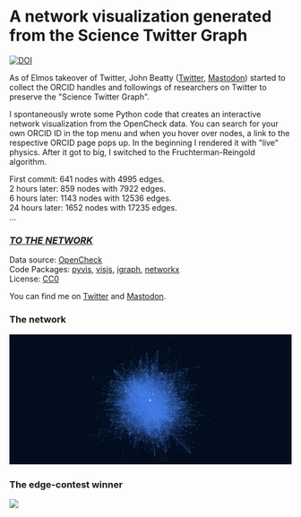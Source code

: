 # A network visualization generated from the Science Twitter Graph


[![DOI](https://zenodo.org/badge/565786825.svg)](https://zenodo.org/badge/latestdoi/565786825)


As of Elmos takeover of Twitter, John Beatty ([Twitter](https://twitter.com/john_d_beatty), [Mastodon](https://social.coop/@beatty)) started to collect the ORCID handles and followings of researchers on Twitter to preserve the "Science Twitter Graph".  

I spontaneously wrote some Python code that creates an interactive network visualization from the OpenCheck data. You can search for your own ORCID ID in the top menu and when you hover over nodes, a link to the respective ORCID page pops up. In the beginning I rendered it with "live" physics. After it got to big, I switched to the Fruchterman-Reingold algorithm.

First commit: 641 nodes with 4995 edges.  
2 hours later: 859 nodes with 7922 edges.  
6 hours later: 1143 nodes with 12536 edges.  
24 hours later: 1652 nodes with 17235 edges.  
...

### *[TO THE NETWORK](http://leonlotter.de/twittergraph/)*

Data source: [OpenCheck](https://opencheck.is/scitwitter)   
Code Packages: [pyvis](https://pyvis.readthedocs.io/), [visjs](https://visjs.org/), [igraph](https://igraph.org/), [networkx](https://networkx.org/)   
License: [CC0](https://creativecommons.org/share-your-work/public-domain/cc0/)  

You can find me on [Twitter](https://twitter.com/LeonDLotter) and [Mastodon](https://fediscience.org/@LeonDLotter).

### The network

<img src="graph.png" style="background-color:white">

### The edge-contest winner
<img src="graph_selected.png" style="background-color:white">

